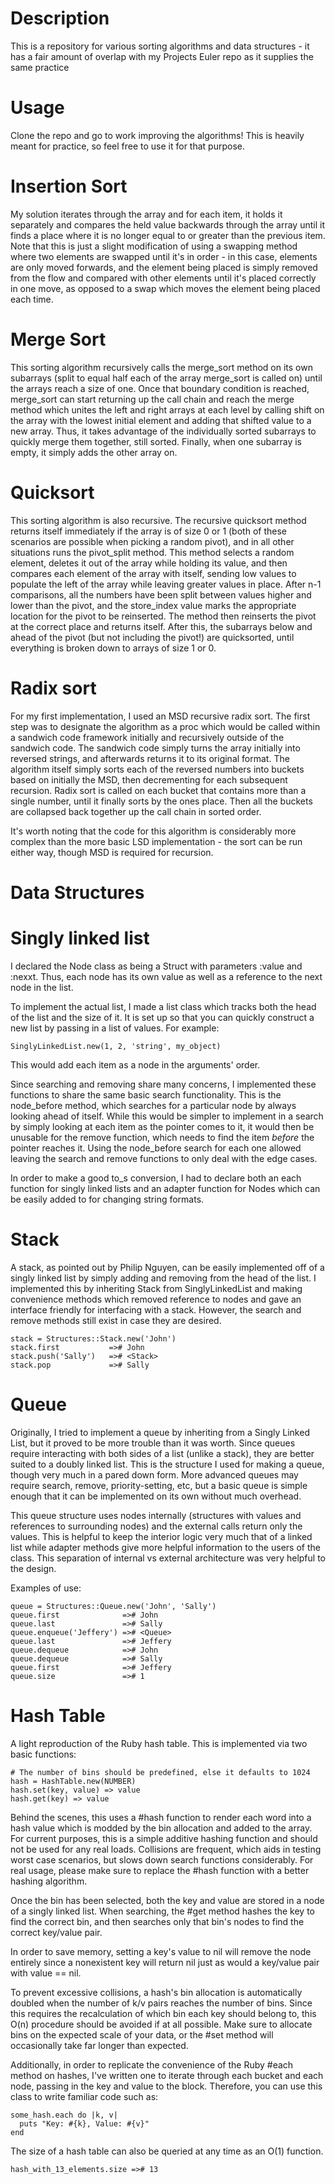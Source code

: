 # Description

This is a repository for various sorting algorithms and data structures - it
has a fair amount of overlap with my Projects Euler repo as it supplies the
same practice

# Usage

Clone the repo and go to work improving the algorithms! This is heavily meant
for practice, so feel free to use it for that purpose.

# Insertion Sort

My solution iterates through the array and for each item, it holds it separately
and compares the held value backwards through the array until it finds a
place where it is no longer equal to or greater than the previous item. Note
that this is just a slight modification of using a swapping method where two
elements are swapped until it's in order - in this case, elements are only moved
forwards, and the element being placed is simply removed from the flow and
compared with other elements until it's placed correctly in one move, as
opposed to a swap which moves the element being placed each time.

# Merge Sort

This sorting algorithm recursively calls the merge_sort method on its own
subarrays (split to equal half each of the array merge_sort is called on) until
the arrays reach a size of one. Once that boundary condition is reached,
merge_sort can start returning up the call chain and reach the merge method
which unites the left and right arrays at each level by calling shift on the
array with the lowest initial element and adding that shifted value to a
new array. Thus, it takes advantage of the individually sorted subarrays to
quickly merge them together, still sorted. Finally, when one subarray is empty,
it simply adds the other array on.

# Quicksort

This sorting algorithm is also recursive. The recursive quicksort method
returns itself immediately if the array is of size 0 or 1 (both of these
scenarios are possible when picking a random pivot), and in all other
situations runs the pivot_split method. This method selects a random element,
deletes it out of the array while holding its value, and then compares each
element of the array with itself, sending low values to populate the left of the
array while leaving greater values in place. After n-1 comparisons, all the
numbers have been split between values higher and lower than the pivot, and the
store_index value marks the appropriate location for the pivot to be reinserted.
The method then reinserts the pivot at the correct place and returns itself.
After this, the subarrays below and ahead of the pivot (but not including the
pivot!) are quicksorted, until everything is broken down to arrays of size 1 or
0.

# Radix sort

For my first implementation, I used an MSD recursive radix sort. The first step
was to designate the algorithm as a proc which would be called within a
sandwich code framework initially and recursively outside of the sandwich code.
The sandwich code simply turns the array initially into reversed strings, and
afterwards returns it to its original format. The algorithm itself simply sorts
each of the reversed numbers into buckets based on initially the MSD, then
decrementing for each subsequent recursion. Radix sort is called on each
bucket that contains more than a single number, until it finally sorts
by the ones place. Then all the buckets are collapsed back together up the call
chain in sorted order.

It's worth noting that the code for this algorithm is considerably more complex
than the more basic LSD implementation - the sort can be run either way, though
MSD is required for recursion.

# Data Structures

# Singly linked list

I declared the Node class as being a Struct with parameters :value and :nexxt.
Thus, each node has its own value as well as a reference to the next node in the
list.

To implement the actual list, I made a list class which tracks both the head of
the list and the size of it. It is set up so that you can quickly construct a
new list by passing in a list of values. For example:

```
SinglyLinkedList.new(1, 2, 'string', my_object)
```

This would add each item as a node in the arguments' order.

Since searching and removing share many concerns, I implemented these functions
to share the same basic search functionality. This is the node_before method,
which searches for a particular node by always looking ahead of itself. While
this would be simpler to implement in a search by simply looking at each item
as the pointer comes to it, it would then be unusable for the remove function,
which needs to find the item *before* the pointer reaches it. Using the
node_before search for each one allowed leaving the search and remove functions
to only deal with the edge cases.

In order to make a good to_s conversion, I had to declare both an each function
for singly linked lists and an adapter function for Nodes which can be easily
added to for changing string formats.

# Stack

A stack, as pointed out by Philip Nguyen, can be easily implemented off of a
singly linked list by simply adding and removing from the head of the list. I
implemented this by inheriting Stack from SinglyLinkedList and making
convenience methods which removed reference to nodes and gave an interface
friendly for interfacing with a stack. However, the search and remove methods
still exist in case they are desired.

```
stack = Structures::Stack.new('John')
stack.first           =># John
stack.push('Sally')   =># <Stack>
stack.pop             =># Sally
```

# Queue

Originally, I tried to implement a queue by inheriting from a Singly Linked
List, but it proved to be more trouble than it was worth. Since queues require
interacting with both sides of a list (unlike a stack), they are better suited
to a doubly linked list. This is the structure I used for making a queue, though
very much in a pared down form. More advanced queues may require search, remove,
priority-setting, etc, but a basic queue is simple enough that it can be
implemented on its own without much overhead.

This queue structure uses nodes internally (structures with values and
references to surrounding nodes) and the external calls return only the values.
This is helpful to keep the interior logic very much that of a linked list while
adapter methods give more helpful information to the users of the class. This
separation of internal vs external architecture was very helpful to the design.

Examples of use:

```
queue = Structures::Queue.new('John', 'Sally')
queue.first              =># John
queue.last               =># Sally
queue.enqueue('Jeffery') =># <Queue>
queue.last               =># Jeffery
queue.dequeue            =># John
queue.dequeue            =># Sally
queue.first              =># Jeffery
queue.size               =># 1
```
# Hash Table

A light reproduction of the Ruby hash table. This is implemented via
two basic functions:

```
# The number of bins should be predefined, else it defaults to 1024
hash = HashTable.new(NUMBER)
hash.set(key, value) => value
hash.get(key) => value
```

Behind the scenes, this uses a #hash function to render each word into a hash
value which is modded by the bin allocation and added to the array. For current
purposes, this is a simple additive hashing function and should not be used
for any real loads. Collisions are frequent, which aids in testing worst case
scenarios, but slows down search functions considerably. For real usage, please
make sure to replace the #hash function with a better hashing algorithm.

Once the bin has been selected, both the key and value are stored in a node of
a singly linked list. When searching, the #get method hashes the key to find
the correct bin, and then searches only that bin's nodes to find the correct
key/value pair.

In order to save memory, setting a key's value to nil will remove the node
entirely since a nonexistent key will return nil just as would a key/value pair
with value == nil.

To prevent excessive collisions, a hash's bin allocation is automatically
doubled when the number of k/v pairs reaches the number of bins. Since this
requires the recalculation of which bin each key should belong to, this O(n)
procedure should be avoided if at all possible. Make sure to allocate bins
on the expected scale of your data, or the #set method will occasionally take
far longer than expected.

Additionally, in order to replicate the convenience of the Ruby #each method
on hashes, I've written one to iterate through each bucket and each node,
passing in the key and value to the block. Therefore, you can use this class
to write familiar code such as:

```
some_hash.each do |k, v|
  puts "Key: #{k}, Value: #{v}"
end
```

The size of a hash table can also be queried at any time as an O(1) function.

```
hash_with_13_elements.size =># 13
```
